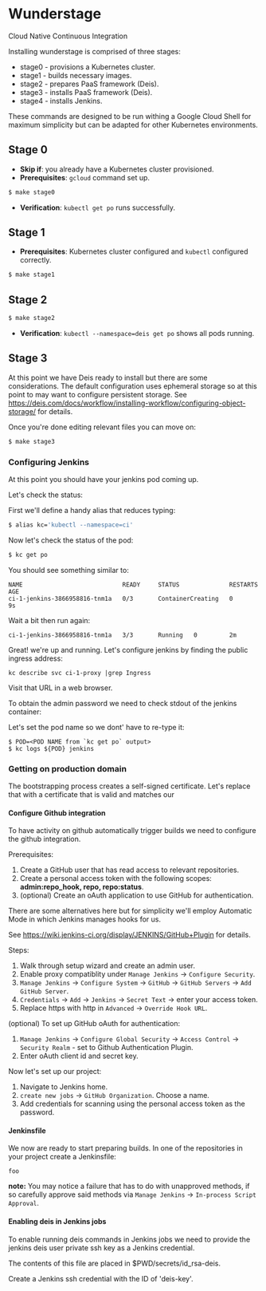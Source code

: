 Wunderstage
===========

Cloud Native Continuous Integration

Installing wunderstage is comprised of three stages:

* stage0 - provisions a Kubernetes cluster.
* stage1 - builds necessary images.
* stage2 - prepares PaaS framework (Deis).
* stage3 - installs PaaS framework (Deis).
* stage4 - installs Jenkins.

These commands are designed to be run withing a Google Cloud Shell for maximum simplicity but can be adapted for other Kubernetes environments.

## Stage 0

* **Skip if**: you already have a Kubernetes cluster provisioned.
* **Prerequisites**: `gcloud` command set up.

```sh
$ make stage0 
```

* **Verification**: `kubectl get po` runs successfully.

## Stage 1

* **Prerequisites**: Kubernetes cluster configured and `kubectl` configured correctly.
```sh
$ make stage1
```

## Stage 2
```sh
$ make stage2
```

* **Verification**: `kubectl --namespace=deis get po` shows all pods running.

## Stage 3

At this point we have Deis ready to install but there are some considerations. The default configuration uses ephemeral storage so at this point to may want to configure persistent storage.
See https://deis.com/docs/workflow/installing-workflow/configuring-object-storage/ for details.

Once you're done editing relevant files you can move on:

```sh
$ make stage3
```

### Configuring Jenkins

At this point you should have your jenkins pod coming up.

Let's check the status:

First we'll define a handy alias that reduces typing:
```sh
$ alias kc='kubectl --namespace=ci'
```

Now let's check the status of the pod:
```sh
$ kc get po
```

You should see something similar to:
```
NAME                            READY     STATUS              RESTARTS   AGE
ci-1-jenkins-3866958816-tnm1a   0/3       ContainerCreating   0          9s
```

Wait a bit then run again:
```
ci-1-jenkins-3866958816-tnm1a   3/3       Running   0         2m
```

Great! we're up and running. Let's configure jenkins by finding the public ingress address:
```
kc describe svc ci-1-proxy |grep Ingress
```

Visit that URL in a web browser.

To obtain the admin password we need to check stdout of the jenkins container:

Let's set the pod name so we dont' have to re-type it:
```
$ POD=<POD NAME from `kc get po` output>
$ kc logs ${POD} jenkins
```

### Getting on production domain

The bootstrapping process creates a self-signed certificate. Let's replace that with a certificate that is valid and matches our

#### Configure Github integration

To have activity on github automatically trigger builds we need to configure the github integration.

Prerequisites:
1. Create a GitHub user that has read access to relevant repositories.
2. Create a personal access token with the following scopes: **admin:repo_hook, repo, repo:status**.
3. (optional) Create an oAuth application to use GitHub for authentication.

There are some alternatives here but for simplicity we'll employ Automatic Mode in which Jenkins manages hooks for us.

See https://wiki.jenkins-ci.org/display/JENKINS/GitHub+Plugin for details.

Steps:
1. Walk through setup wizard and create an admin user.
2. Enable proxy compatiblity under `Manage Jenkins` -> `Configure Security`.
3. `Manage Jenkins` -> `Configure System` -> `GitHub` -> `GitHub Servers` -> `Add GitHub Server`.
4. `Credentials` -> `Add` -> `Jenkins` -> `Secret Text` -> enter your access token.
5. Replace https with http in `Advanced` -> `Override Hook URL`.

(optional) To set up GitHub oAuth for authentication:
1. `Manage Jenkins` -> `Configure Global Security` -> `Access Control` -> `Security Realm` - set to Github Authentication Plugin.
2. Enter oAuth client id and secret key.

Now let's set up our project:
1. Navigate to Jenkins home.
2. `create new jobs` -> `GitHub Organization`. Choose a name.
3. Add credentials for scanning using the personal access token as the password.


#### Jenkinsfile

We now are ready to start preparing builds. In one of the repositories in your project create a Jenkinsfile:

```Jenkinsfile
foo
```

**note:** You may notice a failure that has to do with unapproved methods, if so carefully approve said methods via `Manage Jenkins` -> `In-process Script Approval`.

#### Enabling deis in Jenkins jobs

To enable running deis commands in Jenkins jobs we need to provide the jenkins deis user private ssh key as a Jenkins credential.

The contents of this file are placed in $PWD/secrets/id_rsa-deis.

Create a Jenkins ssh credential with the ID  of 'deis-key'.

#### 
